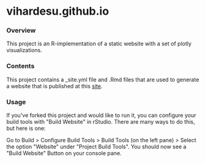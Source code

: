 # vihardesu.github.io

### Overview
This project is an R-implementation of a static website with a set of plotly visualizations.

### Contents
This project contains a _site.yml file and .Rmd files that are used to generate a website that is published at this [site](vihardesu.github.io).

### Usage
If you've forked this project and would like to run it, you can configure your build tools with "Build Website" in rStudio. There are many ways to do this, but here is one: 

Go to Build > Configure Build Tools > Build Tools (on the left pane) > Select the option "Website" under "Project Build Tools". You should now see a "Build Website" Button on your console pane.